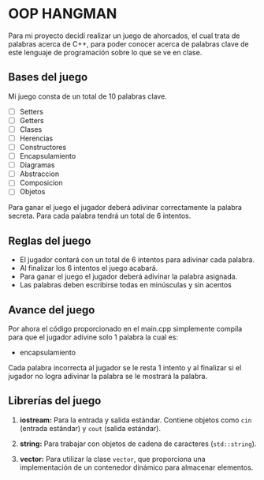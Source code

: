 # OOP HANGMAN

Para mi proyecto decidí realizar un juego de ahorcados, el cual trata de palabras acerca de C++, para poder conocer acerca de palabras clave de este lenguaje de programación sobre lo que se ve en clase.


## Bases del juego

Mi juego consta de un total de 10 palabras clave.
 - [ ] Setters
 - [ ] Getters
 - [ ] Clases
 - [ ] Herencias
 - [ ] Constructores
 - [ ] Encapsulamiento
 - [ ] Diagramas
 - [ ] Abstraccion
 - [ ] Composicion
 - [ ] Objetos
 
Para ganar el juego el jugador deberá adivinar correctamente la palabra secreta.
Para cada palabra tendrá un total de 6 intentos.

## Reglas del juego

- El jugador contará con un total de 6 intentos para adivinar cada palabra.
- Al finalizar los 6 intentos el juego acabará.
- Para ganar el juego el jugador deberá adivinar la palabra asignada.
- Las palabras deben escribirse todas en minúsculas y sin acentos


## Avance del juego

Por ahora el código proporcionado en el main.cpp simplemente compila para que el jugador adivine solo 1 palabra la cual es:
- encapsulamiento
  
Cada palabra incorrecta al jugador se le resta 1 intento y al finalizar si el jugador no logra adivinar la palabra se le mostrará la palabra.

## Librerías del juego

1.  **iostream:** Para la entrada y salida estándar. 
Contiene objetos como `cin` (entrada estándar) y `cout` (salida estándar).
    
3.  **string:** Para trabajar con objetos de cadena de caracteres (`std::string`).
    
4.  **vector:** Para utilizar la clase `vector`, que proporciona una implementación de un contenedor dinámico para almacenar elementos.
